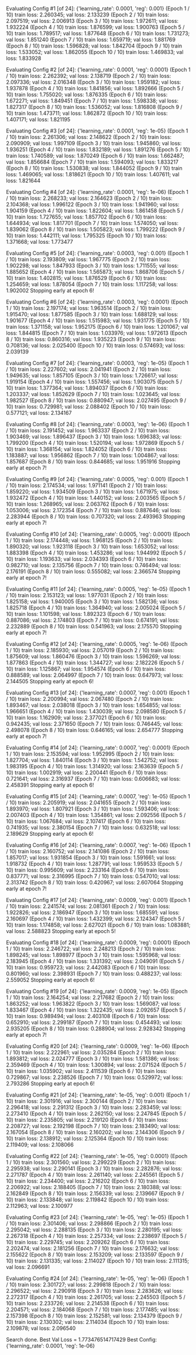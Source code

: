 Evaluating Config #1 [of 24]:
 {'learning_rate': 0.0001, 'reg': 0.001}
(Epoch 1 / 10) train loss: 2.260345; val loss: 2.133239
(Epoch 2 / 10) train loss: 2.097519; val loss: 2.006913
(Epoch 3 / 10) train loss: 1.972611; val loss: 1.932224
(Epoch 4 / 10) train loss: 1.876599; val loss: 1.900763
(Epoch 5 / 10) train loss: 1.789517; val loss: 1.877648
(Epoch 6 / 10) train loss: 1.731273; val loss: 1.851240
(Epoch 7 / 10) train loss: 1.659719; val loss: 1.881769
(Epoch 8 / 10) train loss: 1.596828; val loss: 1.842704
(Epoch 9 / 10) train loss: 1.533052; val loss: 1.862055
(Epoch 10 / 10) train loss: 1.469833; val loss: 1.833928

Evaluating Config #2 [of 24]:
 {'learning_rate': 0.0001, 'reg': 0.0001}
(Epoch 1 / 10) train loss: 2.262392; val loss: 2.138719
(Epoch 2 / 10) train loss: 2.097336; val loss: 2.016348
(Epoch 3 / 10) train loss: 1.959182; val loss: 1.937878
(Epoch 4 / 10) train loss: 1.841856; val loss: 1.892666
(Epoch 5 / 10) train loss: 1.755020; val loss: 1.876335
(Epoch 6 / 10) train loss: 1.672271; val loss: 1.849451
(Epoch 7 / 10) train loss: 1.598338; val loss: 1.827317
(Epoch 8 / 10) train loss: 1.536052; val loss: 1.816808
(Epoch 9 / 10) train loss: 1.473711; val loss: 1.862872
(Epoch 10 / 10) train loss: 1.407171; val loss: 1.821195

Evaluating Config #3 [of 24]:
 {'learning_rate': 0.0001, 'reg': 1e-05}
(Epoch 1 / 10) train loss: 2.261306; val loss: 2.148622
(Epoch 2 / 10) train loss: 2.090909; val loss: 1.997109
(Epoch 3 / 10) train loss: 1.945860; val loss: 1.936251
(Epoch 4 / 10) train loss: 1.832189; val loss: 1.891276
(Epoch 5 / 10) train loss: 1.740589; val loss: 1.870249
(Epoch 6 / 10) train loss: 1.662487; val loss: 1.856684
(Epoch 7 / 10) train loss: 1.594093; val loss: 1.833217
(Epoch 8 / 10) train loss: 1.530838; val loss: 1.844052
(Epoch 9 / 10) train loss: 1.469065; val loss: 1.818621
(Epoch 10 / 10) train loss: 1.407611; val loss: 1.821644

Evaluating Config #4 [of 24]:
 {'learning_rate': 0.0001, 'reg': 1e-06}
(Epoch 1 / 10) train loss: 2.268233; val loss: 2.164623
(Epoch 2 / 10) train loss: 2.104368; val loss: 1.996122
(Epoch 3 / 10) train loss: 1.941960; val loss: 1.904159
(Epoch 4 / 10) train loss: 1.822604; val loss: 1.861458
(Epoch 5 / 10) train loss: 1.727655; val loss: 1.857702
(Epoch 6 / 10) train loss: 1.644934; val loss: 1.817701
(Epoch 7 / 10) train loss: 1.574050; val loss: 1.839062
(Epoch 8 / 10) train loss: 1.505823; val loss: 1.799222
(Epoch 9 / 10) train loss: 1.442111; val loss: 1.795325
(Epoch 10 / 10) train loss: 1.371668; val loss: 1.773477

Evaluating Config #5 [of 24]:
 {'learning_rate': 0.0003, 'reg': 0.001}
(Epoch 1 / 10) train loss: 2.193809; val loss: 1.967775
(Epoch 2 / 10) train loss: 1.902298; val loss: 1.847933
(Epoch 3 / 10) train loss: 1.711555; val loss: 1.885652
(Epoch 4 / 10) train loss: 1.565873; val loss: 1.868706
(Epoch 5 / 10) train loss: 1.402815; val loss: 1.876529
(Epoch 6 / 10) train loss: 1.254659; val loss: 1.878054
(Epoch 7 / 10) train loss: 1.117258; val loss: 1.902002
Stopping early at epoch 6!

Evaluating Config #6 [of 24]:
 {'learning_rate': 0.0003, 'reg': 0.0001}
(Epoch 1 / 10) train loss: 2.197174; val loss: 1.963514
(Epoch 2 / 10) train loss: 1.915470; val loss: 1.877585
(Epoch 3 / 10) train loss: 1.688129; val loss: 1.901677
(Epoch 4 / 10) train loss: 1.515983; val loss: 1.931775
(Epoch 5 / 10) train loss: 1.371158; val loss: 1.952175
(Epoch 6 / 10) train loss: 1.201067; val loss: 1.844815
(Epoch 7 / 10) train loss: 1.033976; val loss: 1.972613
(Epoch 8 / 10) train loss: 0.860316; val loss: 1.935223
(Epoch 9 / 10) train loss: 0.708136; val loss: 2.025400
(Epoch 10 / 10) train loss: 0.574693; val loss: 2.039139

Evaluating Config #7 [of 24]:
 {'learning_rate': 0.0003, 'reg': 1e-05}
(Epoch 1 / 10) train loss: 2.227602; val loss: 2.041941
(Epoch 2 / 10) train loss: 1.949635; val loss: 1.857105
(Epoch 3 / 10) train loss: 1.726617; val loss: 1.919154
(Epoch 4 / 10) train loss: 1.557456; val loss: 1.903075
(Epoch 5 / 10) train loss: 1.377364; val loss: 1.894037
(Epoch 6 / 10) train loss: 1.203337; val loss: 1.852629
(Epoch 7 / 10) train loss: 1.023645; val loss: 1.982527
(Epoch 8 / 10) train loss: 0.880947; val loss: 2.027495
(Epoch 9 / 10) train loss: 0.729981; val loss: 2.088402
(Epoch 10 / 10) train loss: 0.577121; val loss: 2.134167

Evaluating Config #8 [of 24]:
 {'learning_rate': 0.0003, 'reg': 1e-06}
(Epoch 1 / 10) train loss: 2.191452; val loss: 1.963337
(Epoch 2 / 10) train loss: 1.903469; val loss: 1.896437
(Epoch 3 / 10) train loss: 1.696383; val loss: 1.799200
(Epoch 4 / 10) train loss: 1.520194; val loss: 1.972869
(Epoch 5 / 10) train loss: 1.368154; val loss: 1.824052
(Epoch 6 / 10) train loss: 1.183887; val loss: 1.956862
(Epoch 7 / 10) train loss: 1.004867; val loss: 1.857687
(Epoch 8 / 10) train loss: 0.844685; val loss: 1.951916
Stopping early at epoch 7!

Evaluating Config #9 [of 24]:
 {'learning_rate': 0.0005, 'reg': 0.001}
(Epoch 1 / 10) train loss: 2.174534; val loss: 1.971141
(Epoch 2 / 10) train loss: 1.859220; val loss: 1.934509
(Epoch 3 / 10) train loss: 1.671975; val loss: 1.932472
(Epoch 4 / 10) train loss: 1.440152; val loss: 2.003565
(Epoch 5 / 10) train loss: 1.268965; val loss: 2.063762
(Epoch 6 / 10) train loss: 1.053006; val loss: 2.172354
(Epoch 7 / 10) train loss: 0.887646; val loss: 2.283944
(Epoch 8 / 10) train loss: 0.707320; val loss: 2.493963
Stopping early at epoch 7!

Evaluating Config #10 [of 24]:
 {'learning_rate': 0.0005, 'reg': 0.0001}
(Epoch 1 / 10) train loss: 2.174448; val loss: 1.968125
(Epoch 2 / 10) train loss: 1.890320; val loss: 1.923118
(Epoch 3 / 10) train loss: 1.653052; val loss: 1.883398
(Epoch 4 / 10) train loss: 1.453286; val loss: 1.944992
(Epoch 5 / 10) train loss: 1.193633; val loss: 2.034393
(Epoch 6 / 10) train loss: 0.982710; val loss: 2.135756
(Epoch 7 / 10) train loss: 0.746494; val loss: 2.176191
(Epoch 8 / 10) train loss: 0.555082; val loss: 2.366574
Stopping early at epoch 7!

Evaluating Config #11 [of 24]:
 {'learning_rate': 0.0005, 'reg': 1e-05}
(Epoch 1 / 10) train loss: 2.153123; val loss: 1.977031
(Epoch 2 / 10) train loss: 1.825158; val loss: 1.940005
(Epoch 3 / 10) train loss: 1.582136; val loss: 1.825718
(Epoch 4 / 10) train loss: 1.364940; val loss: 2.005024
(Epoch 5 / 10) train loss: 1.101598; val loss: 1.892323
(Epoch 6 / 10) train loss: 0.887086; val loss: 2.174803
(Epoch 7 / 10) train loss: 0.674191; val loss: 2.232889
(Epoch 8 / 10) train loss: 0.541963; val loss: 2.175570
Stopping early at epoch 7!

Evaluating Config #12 [of 24]:
 {'learning_rate': 0.0005, 'reg': 1e-06}
(Epoch 1 / 10) train loss: 2.185930; val loss: 2.057019
(Epoch 2 / 10) train loss: 1.875609; val loss: 1.860476
(Epoch 3 / 10) train loss: 1.596269; val loss: 1.877863
(Epoch 4 / 10) train loss: 1.344727; val loss: 2.182226
(Epoch 5 / 10) train loss: 1.125867; val loss: 1.954574
(Epoch 6 / 10) train loss: 0.888589; val loss: 2.064997
(Epoch 7 / 10) train loss: 0.647973; val loss: 2.144505
Stopping early at epoch 6!

Evaluating Config #13 [of 24]:
 {'learning_rate': 0.0007, 'reg': 0.001}
(Epoch 1 / 10) train loss: 2.200994; val loss: 2.067480
(Epoch 2 / 10) train loss: 1.893467; val loss: 2.038018
(Epoch 3 / 10) train loss: 1.654855; val loss: 1.966651
(Epoch 4 / 10) train loss: 1.430039; val loss: 2.098580
(Epoch 5 / 10) train loss: 1.162909; val loss: 2.377021
(Epoch 6 / 10) train loss: 0.942435; val loss: 2.371650
(Epoch 7 / 10) train loss: 0.746445; val loss: 2.498078
(Epoch 8 / 10) train loss: 0.646165; val loss: 2.654777
Stopping early at epoch 7!

Evaluating Config #14 [of 24]:
 {'learning_rate': 0.0007, 'reg': 0.0001}
(Epoch 1 / 10) train loss: 2.153594; val loss: 1.952995
(Epoch 2 / 10) train loss: 1.827704; val loss: 1.840114
(Epoch 3 / 10) train loss: 1.542752; val loss: 1.983195
(Epoch 4 / 10) train loss: 1.314920; val loss: 2.163639
(Epoch 5 / 10) train loss: 1.002919; val loss: 2.200441
(Epoch 6 / 10) train loss: 0.721641; val loss: 2.316937
(Epoch 7 / 10) train loss: 0.606683; val loss: 2.458391
Stopping early at epoch 6!

Evaluating Config #15 [of 24]:
 {'learning_rate': 0.0007, 'reg': 1e-05}
(Epoch 1 / 10) train loss: 2.205919; val loss: 2.041655
(Epoch 2 / 10) train loss: 1.893970; val loss: 1.807921
(Epoch 3 / 10) train loss: 1.593406; val loss: 2.007403
(Epoch 4 / 10) train loss: 1.354861; val loss: 2.092556
(Epoch 5 / 10) train loss: 1.067684; val loss: 2.107417
(Epoch 6 / 10) train loss: 0.741935; val loss: 2.380154
(Epoch 7 / 10) train loss: 0.632518; val loss: 2.189629
Stopping early at epoch 6!

Evaluating Config #16 [of 24]:
 {'learning_rate': 0.0007, 'reg': 1e-06}
(Epoch 1 / 10) train loss: 2.160752; val loss: 2.141086
(Epoch 2 / 10) train loss: 1.857017; val loss: 1.931854
(Epoch 3 / 10) train loss: 1.591661; val loss: 1.918732
(Epoch 4 / 10) train loss: 1.287791; val loss: 1.959533
(Epoch 5 / 10) train loss: 0.995609; val loss: 2.233164
(Epoch 6 / 10) train loss: 0.837771; val loss: 2.316995
(Epoch 7 / 10) train loss: 0.547010; val loss: 2.313742
(Epoch 8 / 10) train loss: 0.420967; val loss: 2.607064
Stopping early at epoch 7!

Evaluating Config #17 [of 24]:
 {'learning_rate': 0.0009, 'reg': 0.001}
(Epoch 1 / 10) train loss: 2.241574; val loss: 2.081361
(Epoch 2 / 10) train loss: 1.922826; val loss: 2.186947
(Epoch 3 / 10) train loss: 1.685591; val loss: 2.160697
(Epoch 4 / 10) train loss: 1.432399; val loss: 2.124347
(Epoch 5 / 10) train loss: 1.174858; val loss: 2.627021
(Epoch 6 / 10) train loss: 1.083881; val loss: 2.588823
Stopping early at epoch 5!

Evaluating Config #18 [of 24]:
 {'learning_rate': 0.0009, 'reg': 0.0001}
(Epoch 1 / 10) train loss: 2.246722; val loss: 2.248213
(Epoch 2 / 10) train loss: 1.898245; val loss: 1.898977
(Epoch 3 / 10) train loss: 1.595968; val loss: 2.183945
(Epoch 4 / 10) train loss: 1.331392; val loss: 2.049091
(Epoch 5 / 10) train loss: 0.959723; val loss: 2.442083
(Epoch 6 / 10) train loss: 0.801960; val loss: 2.398931
(Epoch 7 / 10) train loss: 0.488237; val loss: 2.559052
Stopping early at epoch 6!

Evaluating Config #19 [of 24]:
 {'learning_rate': 0.0009, 'reg': 1e-05}
(Epoch 1 / 10) train loss: 2.164254; val loss: 2.217682
(Epoch 2 / 10) train loss: 1.863252; val loss: 1.963822
(Epoch 3 / 10) train loss: 1.569087; val loss: 1.833467
(Epoch 4 / 10) train loss: 1.322435; val loss: 2.092657
(Epoch 5 / 10) train loss: 0.989494; val loss: 2.403108
(Epoch 6 / 10) train loss: 0.652910; val loss: 2.299187
(Epoch 7 / 10) train loss: 0.454493; val loss: 2.935205
(Epoch 8 / 10) train loss: 0.288904; val loss: 2.928342
Stopping early at epoch 7!

Evaluating Config #20 [of 24]:
 {'learning_rate': 0.0009, 'reg': 1e-06}
(Epoch 1 / 10) train loss: 2.222961; val loss: 2.035284
(Epoch 2 / 10) train loss: 1.893812; val loss: 2.024777
(Epoch 3 / 10) train loss: 1.581386; val loss: 2.359469
(Epoch 4 / 10) train loss: 1.300894; val loss: 2.071524
(Epoch 5 / 10) train loss: 1.035902; val loss: 2.411539
(Epoch 6 / 10) train loss: 0.729867; val loss: 2.238526
(Epoch 7 / 10) train loss: 0.529972; val loss: 2.793286
Stopping early at epoch 6!

Evaluating Config #21 [of 24]:
 {'learning_rate': 1e-05, 'reg': 0.001}
(Epoch 1 / 10) train loss: 2.301916; val loss: 2.300144
(Epoch 2 / 10) train loss: 2.296418; val loss: 2.291312
(Epoch 3 / 10) train loss: 2.283459; val loss: 2.273410
(Epoch 4 / 10) train loss: 2.262150; val loss: 2.247845
(Epoch 5 / 10) train loss: 2.235805; val loss: 2.219120
(Epoch 6 / 10) train loss: 2.208727; val loss: 2.192198
(Epoch 7 / 10) train loss: 2.183490; val loss: 2.167054
(Epoch 8 / 10) train loss: 2.160202; val loss: 2.144306
(Epoch 9 / 10) train loss: 2.138912; val loss: 2.125364
(Epoch 10 / 10) train loss: 2.119409; val loss: 2.108066

Evaluating Config #22 [of 24]:
 {'learning_rate': 1e-05, 'reg': 0.0001}
(Epoch 1 / 10) train loss: 2.301560; val loss: 2.299229
(Epoch 2 / 10) train loss: 2.295938; val loss: 2.290141
(Epoch 3 / 10) train loss: 2.282876; val loss: 2.271787
(Epoch 4 / 10) train loss: 2.261140; val loss: 2.245561
(Epoch 5 / 10) train loss: 2.234400; val loss: 2.216202
(Epoch 6 / 10) train loss: 2.206922; val loss: 2.188405
(Epoch 7 / 10) train loss: 2.180388; val loss: 2.162849
(Epoch 8 / 10) train loss: 2.156339; val loss: 2.139667
(Epoch 9 / 10) train loss: 2.133848; val loss: 2.119842
(Epoch 10 / 10) train loss: 2.112963; val loss: 2.100977

Evaluating Config #23 [of 24]:
 {'learning_rate': 1e-05, 'reg': 1e-05}
(Epoch 1 / 10) train loss: 2.301406; val loss: 2.298866
(Epoch 2 / 10) train loss: 2.295042; val loss: 2.288135
(Epoch 3 / 10) train loss: 2.280195; val loss: 2.267318
(Epoch 4 / 10) train loss: 2.257334; val loss: 2.238697
(Epoch 5 / 10) train loss: 2.229745; val loss: 2.209262
(Epoch 6 / 10) train loss: 2.202474; val loss: 2.181256
(Epoch 7 / 10) train loss: 2.176632; val loss: 2.155622
(Epoch 8 / 10) train loss: 2.153209; val loss: 2.133597
(Epoch 9 / 10) train loss: 2.131335; val loss: 2.114027
(Epoch 10 / 10) train loss: 2.111315; val loss: 2.096691

Evaluating Config #24 [of 24]:
 {'learning_rate': 1e-05, 'reg': 1e-06}
(Epoch 1 / 10) train loss: 2.301727; val loss: 2.299818
(Epoch 2 / 10) train loss: 2.296522; val loss: 2.290918
(Epoch 3 / 10) train loss: 2.283626; val loss: 2.272317
(Epoch 4 / 10) train loss: 2.261705; val loss: 2.245503
(Epoch 5 / 10) train loss: 2.233726; val loss: 2.214538
(Epoch 6 / 10) train loss: 2.204571; val loss: 2.184068
(Epoch 7 / 10) train loss: 2.177485; val loss: 2.157398
(Epoch 8 / 10) train loss: 2.152581; val loss: 2.134379
(Epoch 9 / 10) train loss: 2.130302; val loss: 2.114034
(Epoch 10 / 10) train loss: 2.109878; val loss: 2.096540

Search done. Best Val Loss = 1.773476514717429
Best Config: {'learning_rate': 0.0001, 'reg': 1e-06}